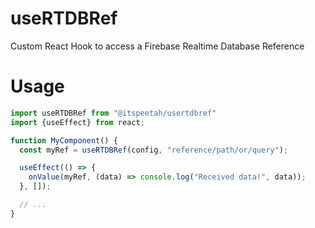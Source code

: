 # useRTDBRef

Custom React Hook to access a Firebase Realtime Database Reference

# Usage

```js
import useRTDBRef from "@itspeetah/usertdbref"
import {useEffect} from react;

function MyComponent() {
  const myRef = useRTDBRef(config, "reference/path/or/query");

  useEffect(() => {
    onValue(myRef, (data) => console.log("Received data!", data));
  }, []);

  // ...
}
```
